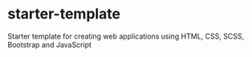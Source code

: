 # starter-template
Starter template for creating web applications using HTML, CSS, SCSS, Bootstrap and JavaScript

